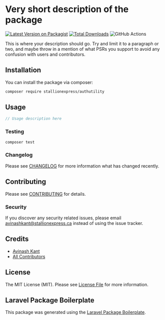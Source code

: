 # Very short description of the package

[![Latest Version on Packagist](https://img.shields.io/packagist/v/stallionexpress/authutility.svg?style=flat-square)](https://packagist.org/packages/stallionexpress/authutility)
[![Total Downloads](https://img.shields.io/packagist/dt/stallionexpress/authutility.svg?style=flat-square)](https://packagist.org/packages/stallionexpress/authutility)
![GitHub Actions](https://github.com/stallionexpress/authutility/actions/workflows/main.yml/badge.svg)

This is where your description should go. Try and limit it to a paragraph or two, and maybe throw in a mention of what PSRs you support to avoid any confusion with users and contributors.

## Installation

You can install the package via composer:

```bash
composer require stallionexpress/authutility
```

## Usage

```php
// Usage description here
```

### Testing

```bash
composer test
```

### Changelog

Please see [CHANGELOG](CHANGELOG.md) for more information what has changed recently.

## Contributing

Please see [CONTRIBUTING](CONTRIBUTING.md) for details.

### Security

If you discover any security related issues, please email avinashkant@stallionexpress.ca instead of using the issue tracker.

## Credits

-   [Avinash Kant](https://github.com/stallionexpress)
-   [All Contributors](../../contributors)

## License

The MIT License (MIT). Please see [License File](LICENSE.md) for more information.

## Laravel Package Boilerplate

This package was generated using the [Laravel Package Boilerplate](https://laravelpackageboilerplate.com).
